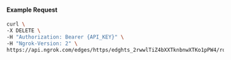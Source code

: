 <!-- Code generated for API Clients. DO NOT EDIT. -->

#### Example Request

```bash
curl \
-X DELETE \
-H "Authorization: Bearer {API_KEY}" \
-H "Ngrok-Version: 2" \
https://api.ngrok.com/edges/https/edghts_2rwwlTiZ4bXXTknbnwXTKo1pPW4/routes/edghtsrt_2rwwlTJaIsTFlE2ewfcSRPQRky6/request_headers
```
